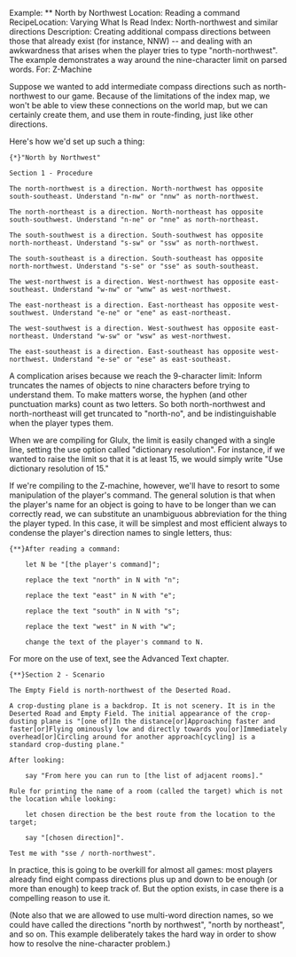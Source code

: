 Example: ** North by Northwest
Location: Reading a command
RecipeLocation: Varying What Is Read
Index: North-northwest and similar directions
Description: Creating additional compass directions between those that already exist (for instance, NNW) -- and dealing with an awkwardness that arises when the player tries to type "north-northwest". The example demonstrates a way around the nine-character limit on parsed words.
For: Z-Machine

  
Suppose we wanted to add intermediate compass directions such as north-northwest to our game. Because of the limitations of the index map, we won't be able to view these connections on the world map, but we can certainly create them, and use them in route-finding, just like other directions.

  
Here's how we'd set up such a thing:

  

``` inform7
{*}"North by Northwest"

Section 1 - Procedure

The north-northwest is a direction. North-northwest has opposite south-southeast. Understand "n-nw" or "nnw" as north-northwest.

The north-northeast is a direction. North-northeast has opposite south-southwest. Understand "n-ne" or "nne" as north-northeast.

The south-southwest is a direction. South-southwest has opposite north-northeast. Understand "s-sw" or "ssw" as north-northwest.

The south-southeast is a direction. South-southeast has opposite north-northwest. Understand "s-se" or "sse" as south-southeast.

The west-northwest is a direction. West-northwest has opposite east-southeast. Understand "w-nw" or "wnw" as west-northwest.

The east-northeast is a direction. East-northeast has opposite west-southwest. Understand "e-ne" or "ene" as east-northeast.

The west-southwest is a direction. West-southwest has opposite east-northeast. Understand "w-sw" or "wsw" as west-northwest.

The east-southeast is a direction. East-southeast has opposite west-northwest. Understand "e-se" or "ese" as east-southeast.
```

  
A complication arises because we reach the 9-character limit: Inform truncates the names of objects to nine characters before trying to understand them. To make matters worse, the hyphen (and other punctuation marks) count as two letters. So both north-northwest and north-northeast will get truncated to "north-no", and be indistinguishable when the player types them.

  
When we are compiling for Glulx, the limit is easily changed with a single line, setting the use option called "dictionary resolution". For instance, if we wanted to raise the limit so that it is at least 15, we would simply write "Use dictionary resolution of 15."

  
If we're compiling to the Z-machine, however, we'll have to resort to some manipulation of the player's command. The general solution is that when the player's name for an object is going to have to be longer than we can correctly read, we can substitute an unambiguous abbreviation for the thing the player typed. In this case, it will be simplest and most efficient always to condense the player's direction names to single letters, thus:

  

``` inform7
{**}After reading a command:

	let N be "[the player's command]";

	replace the text "north" in N with "n";

	replace the text "east" in N with "e";

	replace the text "south" in N with "s";

	replace the text "west" in N with "w";

	change the text of the player's command to N.
```

  
For more on the use of text, see the Advanced Text chapter.

  

``` inform7
{**}Section 2 - Scenario

The Empty Field is north-northwest of the Deserted Road.

A crop-dusting plane is a backdrop. It is not scenery. It is in the Deserted Road and Empty Field. The initial appearance of the crop-dusting plane is "[one of]In the distance[or]Approaching faster and faster[or]Flying ominously low and directly towards you[or]Immediately overhead[or]Circling around for another approach[cycling] is a standard crop-dusting plane."

After looking:

	say "From here you can run to [the list of adjacent rooms]."

Rule for printing the name of a room (called the target) which is not the location while looking:

	let chosen direction be the best route from the location to the target;

	say "[chosen direction]".

Test me with "sse / north-northwest".
```

  
In practice, this is going to be overkill for almost all games: most players already find eight compass directions plus up and down to be enough (or more than enough) to keep track of. But the option exists, in case there is a compelling reason to use it.

  
(Note also that we are allowed to use multi-word direction names, so we could  have called the directions "north by northwest", "north by northeast", and so on. This example deliberately takes the hard way in order to show how to resolve the nine-character problem.)

